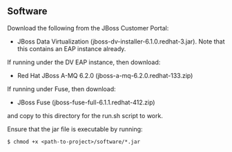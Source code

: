 ## Software
Download the following from the JBoss Customer Portal:

 * JBoss Data Virtualization (jboss-dv-installer-6.1.0.redhat-3.jar). Note that this contains an EAP instance already.


If running under the DV EAP instance, then download:
 * Red Hat JBoss A-MQ 6.2.0 (jboss-a-mq-6.2.0.redhat-133.zip)
 
If running under Fuse, then download: 
 * JBoss Fuse (jboss-fuse-full-6.1.1.redhat-412.zip)

and copy to this directory for the run.sh script to work.

Ensure that the jar file is executable by running:

    $ chmod +x <path-to-project>/software/*.jar

